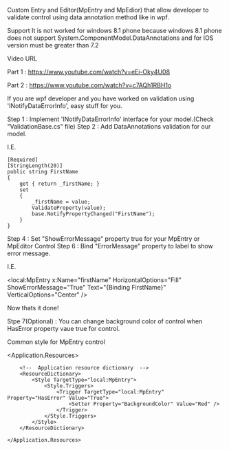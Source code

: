 Custom Entry and Editor(MpEntry and MpEdior) that allow developer to validate control using data annotation method like in wpf.

Support
  It is not worked for windows 8.1 phone because windows 8.1 phone does not support System.ComponentModel.DataAnnotations and for IOS version must be greater than 7.2
  
Video URL

Part 1 : https://www.youtube.com/watch?v=eEi-Oky4U08

Part 2 : https://www.youtube.com/watch?v=c7AQh1RBH1o



If you are wpf developer and you have worked on validation using 'INotifyDataErrorInfo', easy stuff for you.

Step 1 : Implement 'INotifyDataErrorInfo' interface for your model.(Check "ValidationBase.cs" file)
Step 2 : Add DataAnnotations validation for our model.

I.E. 
   
    [Required]
    [StringLength(20)]
    public string FirstName
    {
        get { return _firstName; }
        set
        {
            _firstName = value;
            ValidateProperty(value);
            base.NotifyPropertyChanged("FirstName");
        }
    }


Step 4 : Set "ShowErrorMessage" property true for your MpEntry or MpEditor Control
Step 6 : Bind "ErrorMessage" property to label to show error message.

I.E.

 <local:MpEntry
      x:Name="firstName"
      HorizontalOptions="Fill"
      ShowErrorMessage="True"
      Text="{Binding FirstName}"
      VerticalOptions="Center" />

  <Label
      BindingContext="{x:Reference firstName}"
      IsVisible="{Binding HasError}"
      Text="{Binding ErrorMessage}"
      TextColor="Red" />

 Now thats it done!

Stpe 7(Optional) :  You can change background color of control when HasError property vaue true for control.

Common style for MpEntry control

  <Application.Resources>

        <!--  Application resource dictionary  -->
        <ResourceDictionary>
            <Style TargetType="local:MpEntry">
                <Style.Triggers>
                    <Trigger TargetType="local:MpEntry" Property="HasError" Value="True">
                        <Setter Property="BackgroundColor" Value="Red" />
                    </Trigger>
                </Style.Triggers>
            </Style>
        </ResourceDictionary>

    </Application.Resources>

